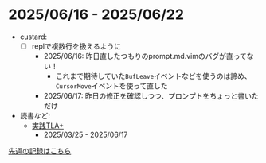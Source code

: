 # 2025/06/16 - 2025/06/22

- custard:
    - [ ] replで複数行を扱えるように
        - 2025/06/16: 昨日直したつもりのprompt.md.vimのバグが直ってない！
            - これまで期待していた`BufLeave`イベントなどを使うのは諦め、`CursorMove`イベントを使って直した
        - 2025/06/17: 昨日の修正を確認しつつ、プロンプトをちょっと書いただけ
- 読書など:
    - [実践TLA+](https://www.shoeisha.co.jp/book/detail/9784798169163)
        - 2025/03/25 - 2025/06/17

[先週の記録はこちら](https://github.com/igrep/daily-commits/blob/9eaa6b0c5fd4b7f7556a49259e82b8adbaca9f09/yesterday.md)
